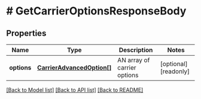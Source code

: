 # # GetCarrierOptionsResponseBody

## Properties

Name | Type | Description | Notes
------------ | ------------- | ------------- | -------------
**options** | [**CarrierAdvancedOption[]**](CarrierAdvancedOption.md) | AN array of carrier options | [optional] [readonly]

[[Back to Model list]](../../README.md#models) [[Back to API list]](../../README.md#endpoints) [[Back to README]](../../README.md)
